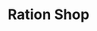 ---
title: "Ration Shop"
url: /omalloor/ration-shop-adoor-vandiperiyar-highway-2/
shop: Lebensmittel
---